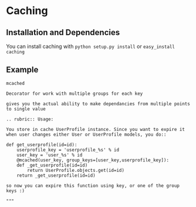 # Caching

## Installation and Dependencies

You can install caching with `python setup.py install` or `easy_install caching` 

## Example

    mcached

    Decorator for work with multiple groups for each key
     
    gives you the actual ability to make dependancies from multiple points to single value

    .. rubric:: Usage:
    
    You store in cache UserProfile instance. Since you want to expire it when user changes either User or UserProfile models, you do::
                                           
    def get_userprofile(id=id):                  
        userprofile_key = 'userprofile_%s' % id
        user_key = 'user_%s' % id
        @mcached(user_key, group_keys=[user_key,userprofile_key]):
        def _get_userprofile(id=id)
            return UserProfile.objects.get(id=id)
        return _get_userprofile(id=id)
    
    so now you can expire this function using key, or one of the group keys :)
    
    """

